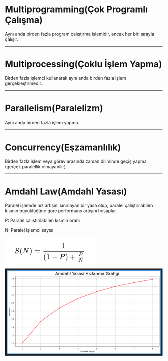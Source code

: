 # Multiprogramming(Çok Programlı Çalışma)
Aynı anda birden fazla program çalıştırma islemidir, ancak her biri sırayla çalışır.

---

# Multiprocessing(Çoklu İşlem Yapma)
Birden fazla işlemci kullanarak aynı anda birden fazla işlem gerçekleştirmedir.

---

# Parallelism(Paralelizm)
Aynı anda birden fazla işlem yapma.

---

# Concurrency(Eşzamanlılık)
Birden fazla işlem veya görev arasında zaman diliminde geçiş yapma (gerçek paralellik olmayabilir).

---

# Amdahl Law(Amdahl Yasası)
Paralel işlemde hız artışını sınırlayan bir yasa olup, paralel çalıştırılabilen kısmın büyüklüğüne göre performans artışını hesaplar.

P: Paralel çalıştırılabilen kısmın oranı

N: Paralel işlemci sayısı

<img src="https://raw.githubusercontent.com/mustafaatakli/Multiprogramming_Multitasking_Paralellik_ve_Eszamanlilik/refs/heads/main/files/amdahl.png" width="auto">



<img src="https://raw.githubusercontent.com/mustafaatakli/Multiprogramming_Multitasking_Paralellik_ve_Eszamanlilik/refs/heads/main/files/amdahl_running.png" width="auto">
 
